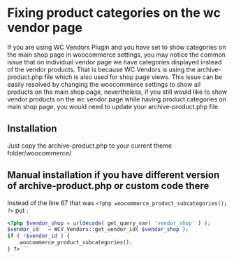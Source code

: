 # Fixing product categories on the wc vendor page #
If you are using WC Vendors Plugin and you have set to show categories on the main shop page in woocommerce settings, you may notice the common issue that on individual vendor page we have categories displayed instead of the vendor products. That is because WC Vendors is using the archive-product.php file which is also used for shop page views. This issue can be easily resolved by changing the woocommerce settings to show all products on the main shop page, nevertheless, if you still would like to show vendor products on the wc vendor page while having product categories on main shop page, you would need to update your archive-product.php file.

## Installation ##
Just copy the archive-product.php to your current theme folder/woocommerce/

## Manual installation if you have different version of archive-product.php or custom code there ##
Instead of the line 67 that was `<?php woocommerce_product_subcategories(); ?>` put :
```php
<?php $vendor_shop = urldecode( get_query_var( 'vendor_shop' ) );
$vendor_id   = WCV_Vendors::get_vendor_id( $vendor_shop );
if ( !$vendor_id ) {
    woocommerce_product_subcategories();
} ?>```

